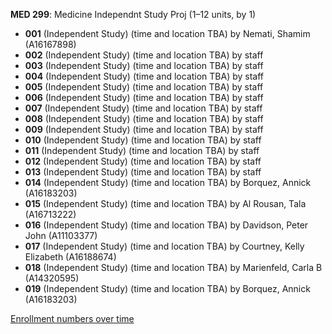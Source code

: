 **MED 299**: Medicine Independnt Study Proj (1–12 units, by 1)

- **001** (Independent Study) (time and location TBA) by Nemati, Shamim (A16167898)
- **002** (Independent Study) (time and location TBA) by staff
- **003** (Independent Study) (time and location TBA) by staff
- **004** (Independent Study) (time and location TBA) by staff
- **005** (Independent Study) (time and location TBA) by staff
- **006** (Independent Study) (time and location TBA) by staff
- **007** (Independent Study) (time and location TBA) by staff
- **008** (Independent Study) (time and location TBA) by staff
- **009** (Independent Study) (time and location TBA) by staff
- **010** (Independent Study) (time and location TBA) by staff
- **011** (Independent Study) (time and location TBA) by staff
- **012** (Independent Study) (time and location TBA) by staff
- **013** (Independent Study) (time and location TBA) by staff
- **014** (Independent Study) (time and location TBA) by Borquez, Annick (A16183203)
- **015** (Independent Study) (time and location TBA) by Al Rousan, Tala (A16713222)
- **016** (Independent Study) (time and location TBA) by Davidson, Peter John (A11103377)
- **017** (Independent Study) (time and location TBA) by Courtney, Kelly Elizabeth (A16188674)
- **018** (Independent Study) (time and location TBA) by Marienfeld, Carla B (A14320595)
- **019** (Independent Study) (time and location TBA) by Borquez, Annick (A16183203)

[Enrollment numbers over time](./MED299.tsv)
